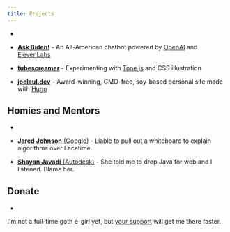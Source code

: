 ```yaml
---
title: Projects
---
```


-

- [**Ask Biden!**](https://askbiden.io)
        - An All-American chatbot powered by [OpenAI](https://openai.com) and [ElevenLabs](https://beta.elevenlabs.io)

- [**tubescreamer**](https://vermillion-flan-876ced.netlify.app)
        - Experimenting with [Tone.js](https://tonejs.github.io) and CSS illustration

- [**joelaul.dev**](https://joelaul.dev)
        - Award-winning, GMO-free, soy-based personal site made with [Hugo](https://gohugo.io)


## Homies and Mentors

-

- [**Jared Johnson** (Google)](https://jaredjohnson.dev)
        -  Liable to pull out a whiteboard to explain algorithms over Facetime.

- [**Shayan Javadi** (Autodesk)](https://shayanjavadi.com)
        - She told me to drop Java for web and I listened. Blame her.

## Donate

-

I'm not a full-time goth e-girl yet, but [your support](https://paypal.me/joelaul) will get me there faster.
 